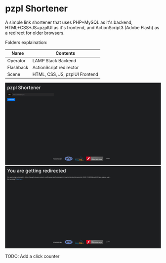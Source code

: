 # pzpl Shortener

A simple link shortener that uses PHP+MySQL as it's backend, HTML+CSS+JS+pzplUI as it's frontend, and ActionScript3 (Adobe Flash) as a redirect for older browsers.

Folders explaination:

| Name      	| Contents                       	|
|-----------	|--------------------------------	|
| Operator  	| LAMP Stack Backend             	|
| Flashback 	| ActionScript redirector        	|
| Scene     	| HTML, CSS, JS, pzplUI Frontend 	|

![Demo](https://raw.githubusercontent.com/ProgramistaZpolski/pzpl-shortener/master/.github/Screenshot_2021-03-12%20pzpl%20Shortener.png)
![Demo](https://raw.githubusercontent.com/ProgramistaZpolski/pzpl-shortener/master/.github/Screenshot_2021-03-12%20pzpl%20Shortener(1).png)

TODO: Add a click counter
